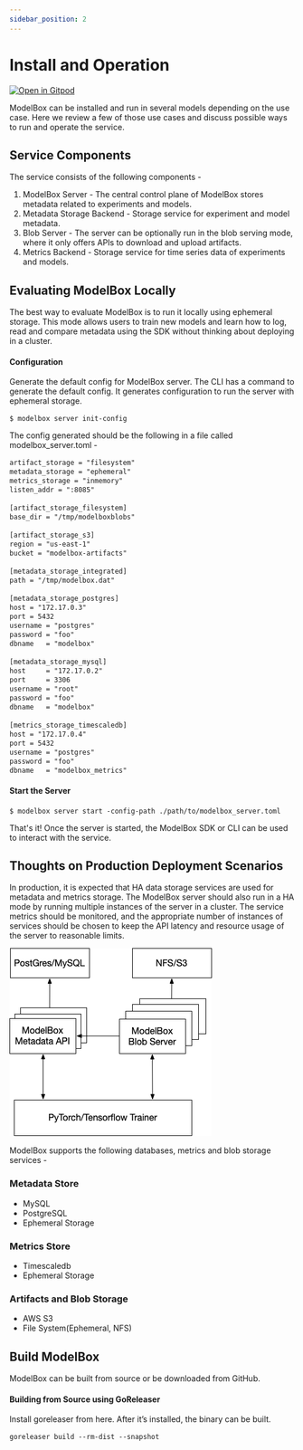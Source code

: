 ```yaml
---
sidebar_position: 2
---
```


# Install and Operation 
[![Open in Gitpod](https://gitpod.io/button/open-in-gitpod.svg)](https://gitpod.io/#https://github.com/tensorland/modelbox>)

ModelBox can be installed and run in several models depending on the use case. Here we review a few of those use cases and discuss possible ways to run and operate the service.


## Service Components

The service consists of the following components -

1. ModelBox Server - The central control plane of ModelBox stores metadata related to experiments and models.
2. Metadata Storage Backend - Storage service for experiment and model metadata.
3. Blob Server - The server can be optionally run in the blob serving mode, where it only offers APIs to download and upload artifacts.
4. Metrics Backend - Storage service for time series data of experiments and models.


## Evaluating ModelBox Locally

The best way to evaluate ModelBox is to run it locally using ephemeral storage. This mode allows users to train new models and learn how to log, read and compare metadata using the SDK without thinking about deploying in a cluster.

#### Configuration

Generate the default config for ModelBox server. The CLI has a command to generate the default config. It generates configuration to run the server with ephemeral storage.


```
$ modelbox server init-config
```


The config generated should be the following in a file called modelbox_server.toml -


```
artifact_storage = "filesystem"
metadata_storage = "ephemeral"
metrics_storage = "inmemory"
listen_addr = ":8085"

[artifact_storage_filesystem]
base_dir = "/tmp/modelboxblobs"

[artifact_storage_s3]
region = "us-east-1"
bucket = "modelbox-artifacts"

[metadata_storage_integrated]
path = "/tmp/modelbox.dat"

[metadata_storage_postgres]
host = "172.17.0.3"
port = 5432
username = "postgres"
password = "foo"
dbname   = "modelbox"

[metadata_storage_mysql]
host     = "172.17.0.2"
port     = 3306
username = "root"
password = "foo"
dbname   = "modelbox"

[metrics_storage_timescaledb]
host = "172.17.0.4"
port = 5432
username = "postgres"
password = "foo"
dbname   = "modelbox_metrics" 
```

#### Start the Server 

```
$ modelbox server start -config-path ./path/to/modelbox_server.toml
```

That's it! Once the server is started, the ModelBox SDK or CLI can be used to interact with the service.

## Thoughts on Production Deployment Scenarios

In production, it is expected that HA data storage services are used for metadata and metrics storage. The ModelBox server should also run in a HA mode by running multiple instances of the server in a cluster. The service metrics should be monitored, and the appropriate number of instances of services should be chosen to keep the API latency and resource usage of the server to reasonable limits.

![High Level Architecture](guides/img/ModelBox_HighLevel.png)

ModelBox supports the following databases, metrics and blob storage services -

### Metadata Store 
- MySQL
- PostgreSQL
- Ephemeral Storage

### Metrics Store
- Timescaledb
- Ephemeral Storage

### Artifacts and Blob Storage
- AWS S3
- File System(Ephemeral, NFS)

## Build ModelBox 

ModelBox can be built from source or be downloaded from GitHub.


#### Building from Source using GoReleaser

Install goreleaser from here. After it’s installed, the binary can be built.


```
goreleaser build --rm-dist --snapshot
```